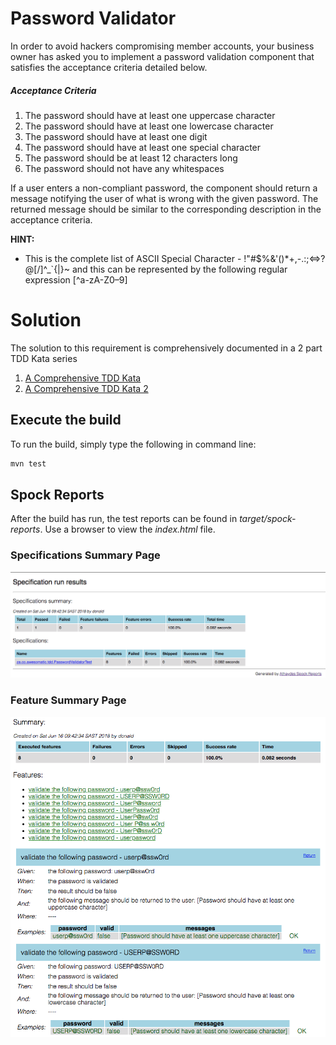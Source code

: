 # Password Validator
In order to avoid hackers compromising member accounts, your business owner has asked you to implement a password
validation component that satisfies the acceptance criteria detailed below.
##### Acceptance Criteria
1. The password should have at least one uppercase character
2. The password should have at least one lowercase character
3. The password should have at least one digit
4. The password should have at least one special character
5. The password should be at least 12 characters long
6. The password should not have any whitespaces

If a user enters a non-compliant password, the component should return a message notifying the user of what is wrong
with the given password. The returned message should be similar to the corresponding description in the acceptance
criteria.

**HINT:**
* This is the complete list of ASCII Special Character - !"#$%&'()*+,-.\:;<=>?@[/]^_`{|}~ and this can be
  represented by the following regular expression [^a-zA-Z0–9]

# Solution
The solution to this requirement is comprehensively documented in a 2 part TDD Kata series
1. [A Comprehensive TDD Kata](https://medium.com/@donaldsiziba/a-comprehensive-tdd-kata-b453ba60c7bc)
2. [A Comprehensive TDD Kata 2](https://medium.com/@donaldsiziba/a-comprehensive-tdd-kata-2-c8a44a00c1be)

## Execute the build
To run the build, simply type the following in command line:
```bash
mvn test
```

## Spock Reports
After the build has run, the test reports can be found in _target/spock-reports_. Use a browser to view the _index.html_ file.
### Specifications Summary Page
![Specification Summary Page](src/test/resources/images/specifications-summary.png)
### Feature Summary Page
![Feature Summary Page](src/test/resources/images/feature-summary-page.png)